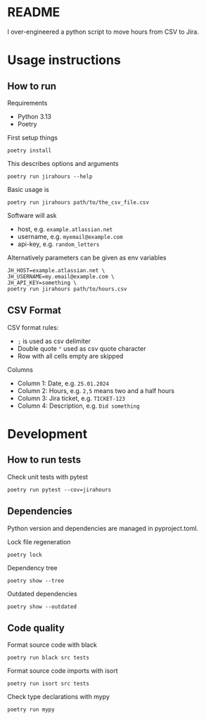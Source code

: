 # README

I over-engineered a python script to move hours from CSV to Jira.


# Usage instructions

## How to run

Requirements
* Python 3.13
* Poetry

First setup things

    poetry install

This describes options and arguments

    poetry run jirahours --help

Basic usage is

    poetry run jirahours path/to/the_csv_file.csv

Software will ask
* host, e.g. `example.atlassian.net`
* username, e.g. `myemail@example.com`
* api-key, e.g. `random_letters`

Alternatively parameters can be given as env variables

    JH_HOST=example.atlassian.net \
    JH_USERNAME=my.email@example.com \
    JH_API_KEY=something \
    poetry run jirahours path/to/hours.csv


## CSV Format

CSV format rules:
* `;` is used as csv delimiter
* Double quote `"` used as csv quote character
* Row with all cells empty are skipped

Columns
* Column 1: Date, e.g. `25.01.2024`
* Column 2: Hours, e.g. `2,5` means two and a half hours
* Column 3: Jira ticket, e.g. `TICKET-123`
* Column 4: Description, e.g. `Did something`


# Development

## How to run tests

Check unit tests with pytest

    poetry run pytest --cov=jirahours

## Dependencies

Python version and dependencies are managed in pyproject.toml.

Lock file regeneration

    poetry lock

Dependency tree

    poetry show --tree

Outdated dependencies

    poetry show --outdated

## Code quality

Format source code with black

    poetry run black src tests

Format source code imports with isort

    poetry run isort src tests

Check type declarations with mypy

    poetry run mypy
